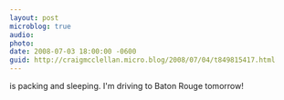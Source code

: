 ```yaml
---
layout: post
microblog: true
audio: 
photo: 
date: 2008-07-03 18:00:00 -0600
guid: http://craigmcclellan.micro.blog/2008/07/04/t849815417.html
---
```

is packing and sleeping.  I'm driving to Baton Rouge tomorrow!

